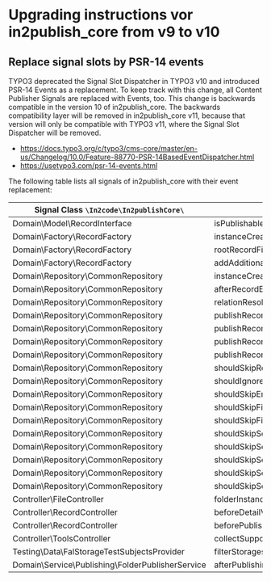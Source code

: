 # Upgrading instructions vor in2publish_core from v9 to v10

## Replace signal slots by PSR-14 events

TYPO3 deprecated the Signal Slot Dispatcher in TYPO3 v10 and introduced PSR-14 Events as a replacement. To keep track
with this change, all Content Publisher Signals are replaced with Events, too. This change is backwards compatible in
the version 10 of in2publish_core. The backwards compatibility layer will be removed in in2publish_core v11, because
that version will only be compatible with TYPO3 v11, where the Signal Slot Dispatcher will be removed.

* https://docs.typo3.org/c/typo3/cms-core/master/en-us/Changelog/10.0/Feature-88770-PSR-14BasedEventDispatcher.html
* https://usetypo3.com/psr-14-events.html

The following table lists all signals of in2publish_core with their event replacement:

| Signal Class `\In2code\In2publishCore\`          | Signal Name                                            | Event
|--------------------------------------------------| -------------------------------------------------------|---
| Domain\Model\RecordInterface                     | isPublishable                                          | [VoteIfRecordIsPublishable](../Events/VoteIfRecordIsPublishable.md)
| Domain\Factory\RecordFactory                     | instanceCreated (RecordFactory)                        | [RecordInstanceWasInstantiated](../Events/RecordInstanceWasInstantiated.md)
| Domain\Factory\RecordFactory                     | rootRecordFinished                                     | [RootRecordCreationWasFinished](../Events/RootRecordCreationWasFinished.md)
| Domain\Factory\RecordFactory                     | addAdditionalRelatedRecords                            | [AllRelatedRecordsWereAddedToOneRecord](../Events/AllRelatedRecordsWereAddedToOneRecord.md)
| Domain\Repository\CommonRepository               | instanceCreated (CommonRepository)                     | [CommonRepositoryWasInstantiated](../Events/CommonRepositoryWasInstantiated.md)
| Domain\Repository\CommonRepository               | afterRecordEnrichment (deprecated!)                    | [RecordWasEnriched](../Events/RecordWasEnriched.md)
| Domain\Repository\CommonRepository               | relationResolverRTE                                    | [RelatedRecordsByRteWereFetched](../Events/RelatedRecordsByRteWereFetched.md)
| Domain\Repository\CommonRepository               | publishRecordRecursiveBegin                            | [RecursiveRecordPublishingBegan](../Events/RecursiveRecordPublishingBegan.md)
| Domain\Repository\CommonRepository               | publishRecordRecursiveEnd                              | [RecursiveRecordPublishingEnded](../Events/RecursiveRecordPublishingEnded.md)
| Domain\Repository\CommonRepository               | publishRecordRecursiveBeforePublishing                 | [PublishingOfOneRecordBegan](../Events/PublishingOfOneRecordBegan.md)
| Domain\Repository\CommonRepository               | publishRecordRecursiveAfterPublishing                  | [PublishingOfOneRecordEnded](../Events/PublishingOfOneRecordEnded.md)
| Domain\Repository\CommonRepository               | shouldSkipRecord                                       | [VoteIfRecordShouldBeSkipped](../Events/VoteIfRecordShouldBeSkipped.md)
| Domain\Repository\CommonRepository               | shouldIgnoreRecord                                     | [VoteIfRecordShouldBeIgnored](../Events/VoteIfRecordShouldBeIgnored.md)
| Domain\Repository\CommonRepository               | shouldSkipEnrichingPageRecord                          | [VoteIfPageRecordEnrichingShouldBeSkipped](../Events/VoteIfPageRecordEnrichingShouldBeSkipped.md)
| Domain\Repository\CommonRepository               | shouldSkipFindByIdentifier                             | [VoteIfFindingByIdentifierShouldBeSkipped](../Events/VoteIfFindingByIdentifierShouldBeSkipped.md)
| Domain\Repository\CommonRepository               | shouldSkipFindByProperty                               | [VoteIfFindingByPropertyShouldBeSkipped](../Events/VoteIfFindingByPropertyShouldBeSkipped.md)
| Domain\Repository\CommonRepository               | shouldSkipSearchingForRelatedRecordByTable             | [VoteIfSearchingForRelatedRecordsByTableShouldBeSkipped](../Events/VoteIfSearchingForRelatedRecordsByTableShouldBeSkipped.md)
| Domain\Repository\CommonRepository               | shouldSkipSearchingForRelatedRecords                   | [VoteIfSearchingForRelatedRecordsShouldBeSkipped](../Events/VoteIfSearchingForRelatedRecordsShouldBeSkipped.md)
| Domain\Repository\CommonRepository               | shouldSkipSearchingForRelatedRecordsByFlexForm         | [VoteIfSearchingForRelatedRecordsByFlexFormShouldBeSkipped](../Events/VoteIfSearchingForRelatedRecordsByFlexFormShouldBeSkipped.md)
| Domain\Repository\CommonRepository               | shouldSkipSearchingForRelatedRecordsByFlexFormProperty | [VoteIfSearchingForRelatedRecordsByFlexFormPropertyShouldBeSkipped](../Events/VoteIfSearchingForRelatedRecordsByFlexFormPropertyShouldBeSkipped.md)
| Domain\Repository\CommonRepository               | shouldSkipSearchingForRelatedRecordsByProperty         | [VoteIfSearchingForRelatedRecordsByPropertyShouldBeSkipped](../Events/VoteIfSearchingForRelatedRecordsByPropertyShouldBeSkipped.md)
| Controller\FileController                        | folderInstanceCreated                                  | [FolderInstanceWasCreated](../Events/FolderInstanceWasCreated.md)
| Controller\RecordController                      | beforeDetailViewRender                                 | [RecordWasCreatedForDetailAction](../Events/RecordWasCreatedForDetailAction.md)
| Controller\RecordController                      | beforePublishing                                       | [RecordWasSelectedForPublishing](../Events/RecordWasSelectedForPublishing.md)
| Controller\ToolsController                       | collectSupportPlaces                                   | [CreatedDefaultHelpLabels](../Events/CreatedDefaultHelpLabels.md)
| Testing\Data\FalStorageTestSubjectsProvider      | filterStorages                                         | [StoragesForTestingWereFetched](../Events/StoragesForTestingWereFetched.md)
| Domain\Service\Publishing\FolderPublisherService | afterPublishingFolder                                  | [FolderWasPublished](../Events/FolderWasPublished.md)
